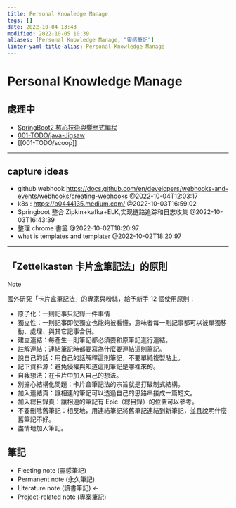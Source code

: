 ```yaml
---
title: Personal Knowledge Manage
tags: []
date: 2022-10-04 13:43
modified: 2022-10-05 10:39
aliases: [Personal Knowledge Manage, "靈感筆記"]
linter-yaml-title-alias: Personal Knowledge Manage
---
```


# Personal Knowledge Manage

## 處理中

- [SpringBoot2 核心技術與響應式編程](300-閱讀筆記/尚矽谷-SpringBoot2核心技術.md)
- [001-TODO/java-Jigsaw](001-TODO/java-Jigsaw.md)
- [[001-TODO/scoop]]

---

## capture ideas

- github webhook https://docs.github.com/en/developers/webhooks-and-events/webhooks/creating-webhooks @2022-10-04T12:03:17
- k8s : https://b0444135.medium.com/ @2022-10-03T16:59:02
- Springboot 整合 Zipkin+kafka+ELK,实现链路追踪和日志收集 @2022-10-03T16:43:39
- 整理 chrome 書籤 @2022-10-02T18:20:97
- what is templates and templater @2022-10-02T18:20:97

---

## 「Zettelkasten 卡片盒筆記法」的原則

> [!note]
> 國外研究「卡片盒筆記法」的專家與粉絲，給予新手 12 個使用原則：

* 原子化：一則記事只記錄一件事情
* 獨立性：一則記事即使獨立也能夠被看懂，意味者每一則記事都可以被單獨移動、處理、與其它記事合併。
* 建立連結：每產生一則筆記都必須要和原筆記進行連結。
* 註解連結：連結筆記時都要寫為什麼要連結這則筆記。
* 說自己的話：用自己的話解釋這則筆記，不要單純複製貼上。
* 記下資料源：避免侵權與知道這則筆記是哪裡來的。
* 自我想法：在卡片中加入自己的想法。
* 別擔心結構化問題：卡片盒筆記法的宗旨就是打破制式結構。
* 加入連結頁：讓相連的筆記可以透過自己的思路串接成一篇短文。
* 加入總目錄頁：讓相連的筆記有 Epic（總目錄）的位置可以參考。
* 不要刪除舊筆記：相反地，用連結筆記將舊筆記連結到新筆記，並且說明什麼舊筆記不好。
* 盡情地加入筆記。  

## 筆記

* Fleeting note (靈感筆記)
* Permanent note (永久筆記)
* Literature note (讀書筆記) <-
* Project-related note (專案筆記)
